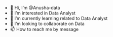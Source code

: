 - 👋 Hi, I’m @Anusha-data
- 👀 I’m interested in Data Analyst
- 🌱 I’m currently learning related to Data Analyst
- 💞️ I’m looking to collaborate on Data
- 📫 How to reach me by message

<!---
Anusha-data/Anusha-data is a ✨ special ✨ repository because its `README.md` (this file) appears on your GitHub profile.
You can click the Preview link to take a look at your changes.
--->
